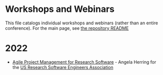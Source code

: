 # Workshops and Webinars
This file catalogs individual workshops and webinars (rather than an entire conference). For the main page, see [the repository README](/nickrsan/pd_playlists/)

# 2022
* [Agile Project Management for Research Software](https://youtu.be/Fdex2rhw0Zo) - Angela Herring for the [US Research Software Engineers Association](https://us-rse.org)

